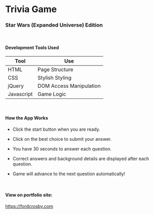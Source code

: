 # Trivia Game
### Star Wars (Expanded Universe) Edition

<br>

#### Development Tools Used
Tool | Use
---- | ---
HTML | Page Structure
CSS | Stylish Styling
jQuery | DOM Access Manipulation
Javascript | Game Logic

<br>

#### How the App Works
 * Click the start button when you are ready.

 * Click on the best choice to submit your answer.
 
 * You have 30 seconds to answer each question.

 * Correct answers and background details are displayed after each question.
 
 * Game will advance to the next question automatically!
 
 <br>
 
 #### View on portfolio site:
 https://fordcrosby.com

